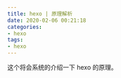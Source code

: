 ```yaml
---
title: hexo | 原理解析
date: 2020-02-06 00:21:18
categories:
- hexo
tags:
- hexo
---
```

这个将会系统的介绍一下 hexo 的原理。

<!-- more -->

